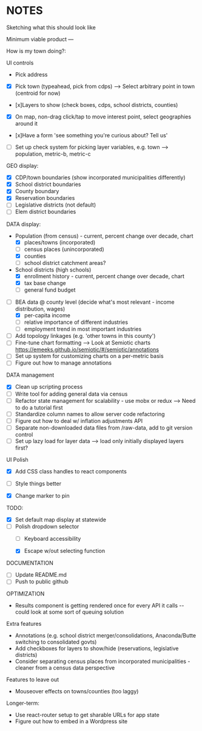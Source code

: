 # NOTES

Sketching what this should look like

Minimum viable product —

How is my town doing?:

UI controls

- Pick address
- [x] Pick town (typeahead, pick from cdps) --> Select arbitrary point in town (centroid for now)
- [x]Layers to show (check boxes, cdps, school districts, counties)
- [x] On map, non-drag click/tap to move interest point, select geographies around it
- [x]Have a form 'see something you're curious about? Tell us'
- [ ] Set up check system for picking layer variables, e.g. town --> population, metric-b, metric-c


GEO display:
- [x] CDP/town boundaries (show incorporated municipalities differently)
- [x] School district boundaries
- [x] County boundary
- [x] Reservation boundaries
- [ ] Legislative districts (not default)
- [ ] Elem district boundaries

DATA display:
- Population (from census) - current, percent change over decade, chart
    - [x] places/towns (incorporated)
    - [ ] census places (unincorporated)
    - [x] counties
    - [ ] school district catchment areas?
- School districts (high schools)
    - [x] enrollment history - current, percent change over decade, chart
    - [x] tax base change
    - [ ] general fund budget
- [ ] BEA data @ county level (decide what's most relevant - income distribution, wages)
    - [x] per-capita income
    - [ ] relative importance of different industries
    - [ ] employment trend in most important industries
- [ ] Add topology linkages (e.g. 'other towns in this county')
- [ ] Fine-tune chart formatting --> Look at Semiotic charts https://emeeks.github.io/semiotic/#/semiotic/annotations
- [ ] Set up system for customizing charts on a per-metric basis
- [ ] Figure out how to manage annotations

DATA management
- [x] Clean up scripting process
- [ ] Write tool for adding general data via census
- [ ] Refactor state management for scalability - use mobx or redux --> Need to do a tutorial first
- [ ] Standardize column names to allow server code refactoring
- [ ] Figure out how to deal w/ inflation adjustments
API
- [ ] Separate non-downloaded data files from /raw-data, add to git version control
- [ ] Set up lazy load for layer data --> load only initially displayed layers first?

UI Polish
- [x] Add CSS class handles to react components
- [ ] Style things better
- [x] Change marker to pin


TODO:
- [x] Set default map display at statewide
- [ ] Polish dropdown selector
    - [ ] Keyboard accessibility
    - [x] Escape w/out selecting function


DOCUMENTATION
- [ ] Update README.md
- [ ] Push to public github

OPTIMIZATION
- Results component is getting rendered once for every API it calls -- could look at some sort of queuing solution

Extra features

- Annotations (e.g. school district merger/consolidations, Anaconda/Butte switching to consolidated govts)
- Add checkboxes for layers to show/hide (reservations, legislative districts)
- Consider separating census places from incorporated municipalities - cleaner from a census data perspective

Features to leave out
- Mouseover effects on towns/counties (too laggy)

Longer-term:
- Use react-router setup to get sharable URLs for app state
- Figure out how to embed in a Wordpress site